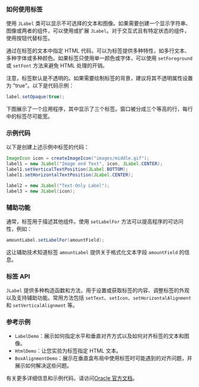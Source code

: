 ### 如何使用标签

使用 `JLabel` 类可以显示不可选择的文本和图像。如果需要创建一个显示字符串、图像或两者的组件，可以使用或扩展 `JLabel`。对于交互式且有特定状态的组件，使用按钮代替标签。

通过在标签的文本中指定 HTML 代码，可以为标签提供多种特性，如多行文本、多种字体或多种颜色。如果标签只使用单一颜色或字体，可以使用 `setForeground` 或 `setFont` 方法来避免 HTML 处理的开销。

注意，标签默认是不透明的。如果需要绘制标签的背景，建议将其不透明属性设置为 "true"。以下是代码示例：

```java
label.setOpaque(true);
```

下图展示了一个应用程序，其中显示了三个标签。窗口被分成三个等高的行，每行中的标签尽可能宽。

### 示例代码

以下是创建上述示例中标签的代码：

```java
ImageIcon icon = createImageIcon("images/middle.gif");
label1 = new JLabel("Image and Text", icon, JLabel.CENTER);
label1.setVerticalTextPosition(JLabel.BOTTOM);
label1.setHorizontalTextPosition(JLabel.CENTER);

label2 = new JLabel("Text-Only Label");
label3 = new JLabel(icon);
```

### 辅助功能

通常，标签用于描述其他组件。使用 `setLabelFor` 方法可以提高程序的可访问性，例如：

```java
amountLabel.setLabelFor(amountField);
```

这让辅助技术知道标签 `amountLabel` 提供关于格式化文本字段 `amountField` 的信息。

### 标签 API

`JLabel` 提供多种构造函数和方法，用于设置或获取标签的内容、调整标签的外观以及支持辅助功能。常用方法包括 `setText`、`setIcon`、`setHorizontalAlignment` 和 `setVerticalAlignment` 等。

### 参考示例

- `LabelDemo`：展示如何指定水平和垂直对齐方式以及如何对齐标签的文本和图像。
- `HtmlDemo`：让您实验为标签指定 HTML 文本。
- `BoxAlignmentDemo`：展示在垂直盒布局中使用标签时可能遇到的对齐问题，并展示如何解决这些问题。

有关更多详细信息和示例代码，请访问[Oracle 官方文档](https://docs.oracle.com/javase/tutorial/uiswing/components/label.html)。
